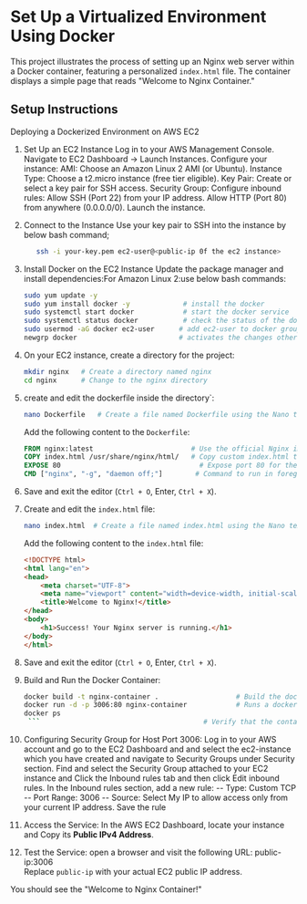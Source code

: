 # Set Up a Virtualized Environment Using Docker

This project illustrates the process of setting up an Nginx web server within a Docker container, featuring a personalized `index.html` file. The container displays a simple page that reads "Welcome to Nginx Container." 

## Setup Instructions
Deploying a Dockerized Environment on AWS EC2
1. Set Up an EC2 Instance
    Log in to your AWS Management Console.
    Navigate to EC2 Dashboard → Launch Instances.
    Configure your instance:
                          AMI: Choose an Amazon Linux 2 AMI (or Ubuntu).
                          Instance Type: Choose a t2.micro instance (free tier eligible).
                          Key Pair: Create or select a key pair for SSH access.
                          Security Group: Configure inbound rules:
                                          Allow SSH (Port 22) from your IP address.
                                          Allow HTTP (Port 80) from anywhere (0.0.0.0/0).
                         Launch the instance.

2. Connect to the Instance
      Use your key pair to SSH into the instance by below bash command;
   ```bash
      ssh -i your-key.pem ec2-user@<public-ip 0f the ec2 instance>
3. Install Docker on the EC2 Instance
     Update the package manager and install dependencies:For Amazon Linux 2:use below bash commands:
   ```bash
   sudo yum update -y
   sudo yum install docker -y             # install the docker
   sudo systemctl start docker            # start the docker service
   sudo systemctl status docker           # check the status of the docker
   sudo usermod -aG docker ec2-user      # add ec2-user to docker group . Adding ec2-user to the docker group gives it the necessary permissions without requiring sudo.
   newgrp docker                         # activates the changes otherwise exit and login again6. 
   

4. On your EC2 instance, create a directory for the project:
    ```bash
    mkdir nginx   # Create a directory named nginx
    cd nginx      # Change to the nginx directory
    ```

5. create and edit the dockerfile inside the directory`:
    ```bash
    nano Dockerfile   # Create a file named Dockerfile using the Nano text editor
    ```

    Add the following content to the `Dockerfile`:
    ```dockerfile
    FROM nginx:latest                        # Use the official Nginx image as a base
    COPY index.html /usr/share/nginx/html/   # Copy custom index.html to the Nginx default web directory
    EXPOSE 80                                  # Expose port 80 for the container to allow traffic to the web server
    CMD ["nginx", "-g", "daemon off;"]        # Command to run in foreground when the container starts
    ```

6. Save and exit the editor (`Ctrl + O`, Enter, `Ctrl + X`).

7. Create and edit the `index.html` file:
    ```bash
    nano index.html  # Create a file named index.html using the Nano text editor
    ```

    Add the following content to the `index.html` file:
    ```html
    <!DOCTYPE html>
    <html lang="en">
    <head>
        <meta charset="UTF-8">
        <meta name="viewport" content="width=device-width, initial-scale=1.0">
        <title>Welcome to Nginx!</title>
    </head>
    <body>
        <h1>Success! Your Nginx server is running.</h1>
    </body>
    </html>
    ```

8. Save and exit the editor (`Ctrl + O`, Enter, `Ctrl + X`).


9. Build and Run the Docker Container:
    ```bash
    docker build -t nginx-container .                   # Build the docker image named nginx-container from dockerfile
    docker run -d -p 3006:80 nginx-container            # Runs a docker container , mapping port 3006 on your host machine to port 80 inside the container
    docker ps
     ```                                        # Verify that the container is running


10.  Configuring Security Group for Host Port 3006:
      Log in to your AWS account and go to the EC2 Dashboard and  and select the ec2-instance which you have created and  navigate to Security Groups under Security section.
      Find and select the Security Group attached to your EC2 instance and Click the Inbound rules tab and then click Edit inbound rules.
      In the Inbound rules section, add a new rule:
                                 -- Type: Custom TCP
                                 -- Port Range: 3006
                                 -- Source:
                                         Select My IP to allow access only from your current IP address.
   Save the rule
11.   Access the Service:
           In the AWS EC2 Dashboard, locate your instance and Copy its **Public IPv4 Address**.
12.  Test the Service:
   open a browser and visit the following URL:
   public-ip:3006  
Replace `public-ip` with your actual EC2 public IP address.
 
  You should see the "Welcome to Nginx Container!"

   
    
     


   
   
